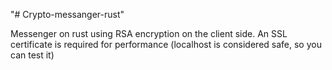 "# Crypto-messanger-rust" 

Messenger on rust using RSA encryption on the client side.
An SSL certificate is required for performance (localhost is considered safe, so you can test it)
